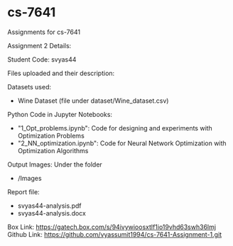 # cs-7641
Assignments for cs-7641

Assignment 2 Details:

Student Code: svyas44

Files uploaded and their description:

Datasets used:
- Wine Dataset (file under dataset/Wine_dataset.csv)

Python Code in Jupyter Notebooks: 
- "1_Opt_problems.ipynb": Code for designing and experiments with Optimization Problems
- "2_NN_optimization.ipynb": Code for Neural Network Optimization with Optimization Algorithms

Output Images: 
Under the folder 
- /Images

Report file: 
- svyas44-analysis.pdf 
- svyas44-analysis.docx

Box Link: https://gatech.box.com/s/94ivywioosxtlf1io19vhd63swh36lmj
Github Link: https://github.com/vyassumit1994/cs-7641-Assignment-1.git
